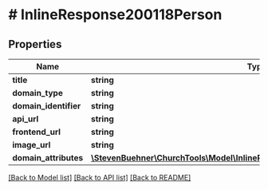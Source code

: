 # # InlineResponse200118Person

## Properties

Name | Type | Description | Notes
------------ | ------------- | ------------- | -------------
**title** | **string** |  |
**domain_type** | **string** |  |
**domain_identifier** | **string** |  |
**api_url** | **string** |  |
**frontend_url** | **string** |  |
**image_url** | **string** |  |
**domain_attributes** | [**\StevenBuehner\ChurchTools\Model\InlineResponse200118PersonDomainAttributes**](InlineResponse200118PersonDomainAttributes.md) |  |

[[Back to Model list]](../../README.md#models) [[Back to API list]](../../README.md#endpoints) [[Back to README]](../../README.md)
